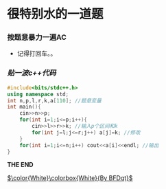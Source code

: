 # ~~很~~特别水的一道题
### 按题意暴力一遍AC
- 记得打回车。。
  
###  _贴一波c++代码_
```cpp
#include<bits/stdc++.h>
using namespace std;
int n,p,l,r,k,a[110]; //题意变量 
int main(){
	cin>>n>>p;
	for(int i=1;i<=p;i++){ 
		cin>>l>>r>>k; //输入p个区间和k 
		for(int j=l;j<=r;j++) a[j]=k; //修改 
	}
	for(int i=1;i<=n;i++) cout<<a[i]<<endl; //输出 
} 
```
**THE END**

[$\color{White}\colorbox{White}{By BFDqt}$ 
](https://www.luogu.org/space/show?uid=72979)